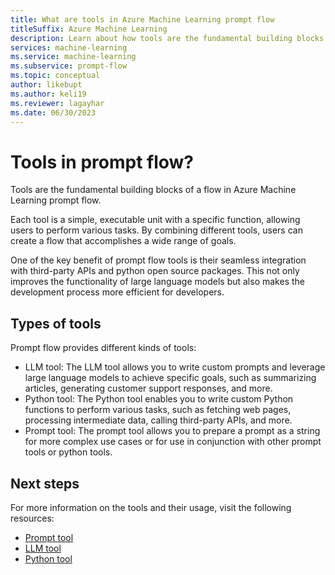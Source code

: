 ```yaml
---
title: What are tools in Azure Machine Learning prompt flow
titleSuffix: Azure Machine Learning
description: Learn about how tools are the fundamental building blocks of a flow in Azure Machine Learning prompt flow.
services: machine-learning
ms.service: machine-learning
ms.subservice: prompt-flow
ms.topic: conceptual
author: likebupt
ms.author: keli19
ms.reviewer: lagayhar
ms.date: 06/30/2023
---
```


# Tools in prompt flow?

Tools are the fundamental building blocks of a flow in Azure Machine Learning prompt flow.

Each tool is a simple, executable unit with a specific function, allowing users to perform various tasks.
By combining different tools, users can create a flow that accomplishes a wide range of goals.

One of the key benefit of prompt flow tools is their seamless integration with third-party APIs and python open source packages.
This not only improves the functionality of large language models but also makes the development process more efficient for developers.

## Types of tools

Prompt flow provides different kinds of tools:
- LLM tool: The LLM tool allows you to write custom prompts and leverage large language models to achieve specific goals, such as summarizing articles, generating customer support responses, and more.
- Python tool: The Python tool enables you to write custom Python functions to perform various tasks, such as fetching web pages, processing intermediate data, calling third-party APIs, and more.
- Prompt tool: The prompt tool allows you to prepare a prompt as a string for more complex use cases or for use in conjunction with other prompt tools or python tools.

## Next steps

For more information on the tools and their usage, visit the following resources:

- [Prompt tool](tools-reference/prompt-tool.md)
- [LLM tool](tools-reference/llm-tool.md)
- [Python tool](tools-reference/python-tool.md)

